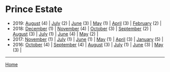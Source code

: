 # Prince Estate

  * 2019: 
      [August](./prince-estate-2019-08.md) (4) | 
      [July](./prince-estate-2019-07.md) (2) | 
      [June](./prince-estate-2019-06.md) (3) | 
      [May](./prince-estate-2019-05.md) (1) | 
      [April](./prince-estate-2019-04.md) (3) | 
      [February](./prince-estate-2019-02.md) (2) | 
  * 2018: 
      [December](./prince-estate-2018-12.md) (1) | 
      [November](./prince-estate-2018-11.md) (4) | 
      [October](./prince-estate-2018-10.md) (3) | 
      [September](./prince-estate-2018-09.md) (2) | 
      [August](./prince-estate-2018-08.md) (3) | 
      [July](./prince-estate-2018-07.md) (1) | 
      [June](./prince-estate-2018-06.md) (4) | 
      [May](./prince-estate-2018-05.md) (2) | 
  * 2017: 
      [November](./prince-estate-2017-11.md) (1) | 
      [July](./prince-estate-2017-07.md) (1) | 
      [June](./prince-estate-2017-06.md) (1) | 
      [May](./prince-estate-2017-05.md) (1) | 
      [April](./prince-estate-2017-04.md) (3) | 
      [January](./prince-estate-2017-01.md) (5) | 
  * 2016: 
      [October](./prince-estate-2016-10.md) (4) | 
      [September](./prince-estate-2016-09.md) (4) | 
      [August](./prince-estate-2016-08.md) (3) | 
      [July](./prince-estate-2016-07.md) (1) | 
      [June](./prince-estate-2016-06.md) (3) | 
      [May](./prince-estate-2016-05.md) (3) | 

----

[Home](../)
